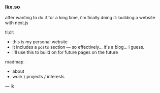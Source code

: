 ### lkx.so
after wanting to do it for a long time, i'm finally doing it: building a website with next.js

tl;dr:
* this is my personal website
* it includes a `posts` section — so effectively... it's a blog... i guess.
* i'll use this to build on for future pages on the future

roadmap:
* about 
* work / projects / interests

— lk